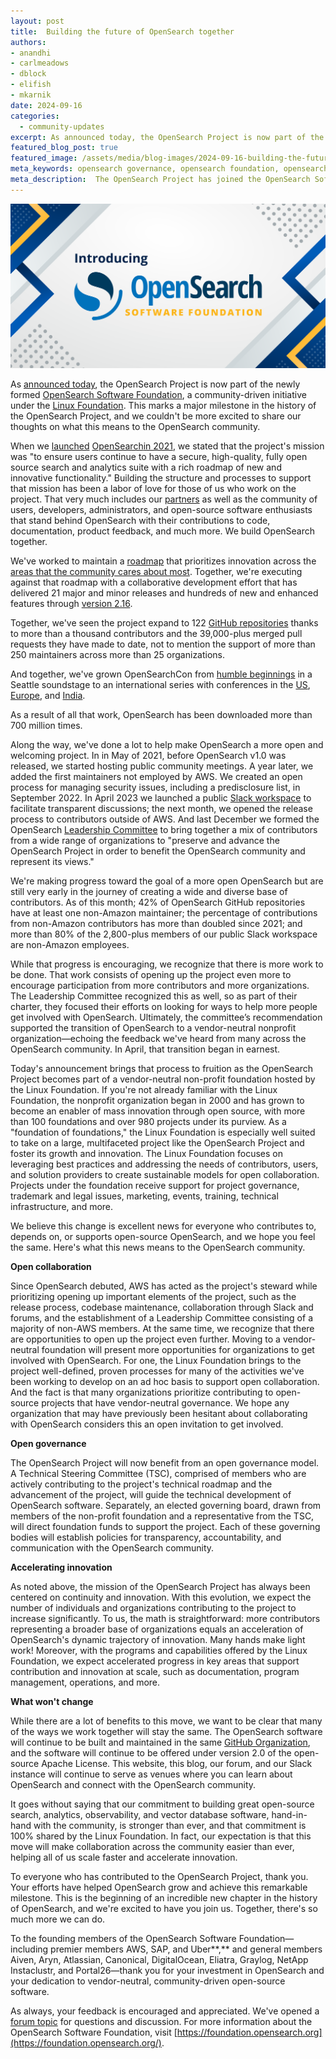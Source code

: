 ```yaml
---
layout: post
title:  Building the future of OpenSearch together
authors:
- anandhi
- carlmeadows
- dblock
- elifish
- mkarnik
date: 2024-09-16
categories:
  - community-updates
excerpt: As announced today, the OpenSearch Project is now part of the newly formed OpenSearch Software Foundation, a community-driven initiative under the Linux Foundation. This marks a major milestone in the history of the OpenSearch Project, and we couldn't be more excited to share our thoughts on what this means to the OpenSearch community.
featured_blog_post: true
featured_image: /assets/media/blog-images/2024-09-16-building-the-future-of-OpenSearch-together/OpenSearchFoundation-sm.png
meta_keywords: opensearch governance, opensearch foundation, opensearch nonprofit, opensearch vendor neutral, opensearch open source, opensearch leadership
meta_description:  The OpenSearch Project has joined the OpenSearch Software Foundation, a vendor-neutral nonprofit organization hosted by the Linux Foundation. Learn about this transition and how it helps the OpenSearch community work together to build great software for search, analytics, observability, and vector database applications.
---
```


![](/assets/media/blog-images/2024-09-16-building-the-future-of-OpenSearch-together/OpenSearchFoundation-sm.png)

As [announced today](https://www.linuxfoundation.org/press/linux-foundation-announces-opensearch-software-foundation-to-foster-open-collaboration-in-search-and-analytics), the OpenSearch Project is now part of the newly formed [OpenSearch Software Foundation](https://foundation.opensearch.org/), a community-driven initiative under the [Linux Foundation](https://www.linuxfoundation.org/). This marks a major milestone in the history of the OpenSearch Project, and we couldn't be more excited to share our thoughts on what this means to the OpenSearch community. 

When we [launched](https://aws.amazon.com/blogs/opensource/introducing-opensearch/) [OpenSearch](https://aws.amazon.com/blogs/opensource/introducing-opensearch/)[in 2021](https://aws.amazon.com/blogs/opensource/introducing-opensearch/), we stated that the project's mission was "to ensure users continue to have a secure, high-quality, fully open source search and analytics suite with a rich roadmap of new and innovative functionality." Building the structure and processes to support that mission has been a labor of love for those of us who work on the project. That very much includes our [partners](https://opensearch.org/partners/) as well as the community of users, developers, administrators, and open-source software enthusiasts that stand behind OpenSearch with their contributions to code, documentation, product feedback, and much more. We build OpenSearch together.
 
We've worked to maintain a [roadmap](https://github.com/orgs/opensearch-project/projects/220) that prioritizes innovation across the [areas that the community cares about most](https://opensearch.org/blog/opensearch-project-roadmap-2024-2025/). Together, we're executing against that roadmap with a collaborative development effort that has delivered 21 major and minor releases and hundreds of new and enhanced features through [version 2.16](https://opensearch.org/blog/introducing-opensearch-2-16/).

Together, we've seen the project expand to 122 [GitHub repositories](https://github.com/opensearch-project) thanks to more than a thousand contributors and the 39,000-plus merged pull requests they have made to date, not to mention the support of more than 250 maintainers across more than 25 organizations.
 
And together, we've grown OpenSearchCon from [humble beginnings](https://logz.io/blog/opensearch-con-together-after-18-months/) in a Seattle soundstage to an international series with conferences in the [US](https://opensearch.org/events/opensearchcon/2024/north-america/index.html), [Europe](https://www.youtube.com/playlist?list=PLzgr9zSpws14zCETcKtCBwcOuTGMccpV9), and [India](https://youtube.com/playlist?list=PLzgr9zSpws14KqWMk7IaR2roc62ocYADi&si=RJlbGKyx5wPGmHge).
 
As a result of all that work, OpenSearch has been downloaded more than 700 million times.

Along the way, we've done a lot to help make OpenSearch a more open and welcoming project. In in May of 2021, before OpenSearch v1.0 was released, we started hosting public community meetings. A year later, we added the first maintainers not employed by AWS. We created an open process for managing security issues, including a predisclosure list, in September 2022. In April 2023 we launched a public [Slack workspace](https://opensearch.org/slack.html) to facilitate transparent discussions; the next month, we opened the release process to contributors outside of AWS. And last December we formed the OpenSearch [Leadership Committee](https://opensearch.org/blog/announcing-opensearch-project-leadership-committee/) to bring together a mix of contributors from a wide range of organizations to "preserve and advance the OpenSearch Project in order to benefit the OpenSearch community and represent its views."
 
We're making progress toward the goal of a more open OpenSearch but are still very early in the journey of creating a wide and diverse base of contributors. As of this month; 42% of OpenSearch GitHub repositories have at least one non-Amazon maintainer; the percentage of contributions from non-Amazon contributors has more than doubled since 2021; and more than 80% of the 2,800-plus members of our public Slack workspace are non-Amazon employees.

While that progress is encouraging, we recognize that there is more work to be done. That work consists of opening up the project even more to encourage participation from more contributors and more organizations. The Leadership Committee recognized this as well, so as part of their charter, they focused their efforts on looking for ways to help more people get involved with OpenSearch. Ultimately, the committee’s recommendation supported the transition of OpenSearch to a vendor-neutral nonprofit organization—echoing the feedback we've heard from many across the OpenSearch community. In April, that transition began in earnest.

Today's announcement brings that process to fruition as the OpenSearch Project becomes part of a vendor-neutral non-profit foundation hosted by the Linux Foundation. If you're not already familiar with the Linux Foundation, the nonprofit organization began in 2000 and has grown to become an enabler of mass innovation through open source, with more than 100 foundations and over 980 projects under its purview. As a "foundation of foundations," the Linux Foundation is especially well suited to take on a large, multifaceted project like the OpenSearch Project and foster its growth and innovation. The Linux Foundation focuses on leveraging best practices and addressing the needs of contributors, users, and solution providers to create sustainable models for open collaboration. Projects under the foundation receive support for project governance, trademark and legal issues, marketing, events, training, technical infrastructure, and more.

We believe this change is excellent news for everyone who contributes to, depends on, or supports open-source OpenSearch, and we hope you feel the same. Here's what this news means to the OpenSearch community.
 
**Open collaboration**

Since OpenSearch debuted, AWS has acted as the project's steward while prioritizing opening up important elements of the project, such as the release process, codebase maintenance, collaboration through Slack and forums, and the establishment of a Leadership Committee consisting of a majority of non-AWS members. At the same time, we recognize that there are opportunities to open up the project even further. Moving to a vendor-neutral foundation will present more opportunities for organizations to get involved with OpenSearch. For one, the Linux Foundation brings to the project well-defined, proven processes for many of the activities we've been working to develop on an ad hoc basis to support open collaboration. And the fact is that many organizations prioritize contributing to open-source projects that have vendor-neutral governance. We hope any organization that may have previously been hesitant about collaborating with OpenSearch considers this an open invitation to get involved.
 
**Open governance**

The OpenSearch Project will now benefit from an open governance model. A Technical Steering Committee (TSC), comprised of members who are actively contributing to the project's technical roadmap and the advancement of the project, will guide the technical development of OpenSearch software. Separately, an elected governing board, drawn from members of the non-profit foundation and a representative from the TSC, will direct foundation funds to support the project. Each of these governing bodies will establish policies for transparency, accountability, and communication with the OpenSearch community.
 
**Accelerating innovation**

As noted above, the mission of the OpenSearch Project has always been centered on continuity and innovation. With this evolution, we expect the number of individuals and organizations contributing to the project to increase significantly. To us, the math is straightforward: more contributors representing a broader base of organizations equals an acceleration of OpenSearch's dynamic trajectory of innovation. Many hands make light work! Moreover, with the programs and capabilities offered by the Linux Foundation, we expect accelerated progress in key areas that support contribution and innovation at scale, such as documentation, program management, operations, and more.
 
**What won't change**

While there are a lot of benefits to this move, we want to be clear that many of the ways we work together will stay the same. The OpenSearch software will continue to be built and maintained in the same [GitHub Organization](https://github.com/opensearch-project), and the software will continue to be offered under version 2.0 of the open-source Apache License. This website, this blog, our forum, and our Slack instance will continue to serve as venues where you can learn about OpenSearch and connect with the OpenSearch community.

It goes without saying that our commitment to building great open-source search, analytics, observability, and vector database software, hand-in-hand with the community, is stronger than ever, and that commitment is 100% shared by the Linux Foundation. In fact, our expectation is that this move will make collaboration across the community easier than ever, helping all of us scale faster and accelerate innovation. 

To everyone who has contributed to the OpenSearch Project, thank you. Your efforts have helped OpenSearch grow and achieve this remarkable milestone. This is the beginning of an incredible new chapter in the history of OpenSearch, and we're excited to have you join us. Together, there's so much more we can do. 

To the founding members of the OpenSearch Software Foundation—including premier members AWS, SAP, and Uber**,** and general members Aiven, Aryn, Atlassian, Canonical, DigitalOcean, Eliatra, Graylog, NetApp Instaclustr, and Portal26—thank you for your investment in OpenSearch and your dedication to vendor-neutral, community-driven open-source software.

As always, your feedback is encouraged and appreciated. We've opened a [forum topic](https://forum.opensearch.org/t/opensearch-joins-the-linux-foundation/21476) for questions and discussion. For more information about the OpenSearch Software Foundation, visit [https://foundation.opensearch.org](https://foundation.opensearch.org/).
